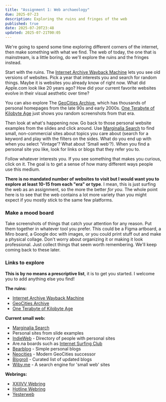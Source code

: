 ```yaml
---
title: "Assignment 1: Web archaeology"
due: 2025-07-23
description: Exploring the ruins and fringes of the web
published: true
date: 2025-07-20T23:48
updated: 2025-07-21T00:05
---
```

We're going to spend some time exploring different corners of the internet, then make something with what we find. The web of today, the one that is mainstream, is a little boring, do we'll explore the ruins and the fringes instead.

Start with the ruins. The [Internet Archive Wayback Machine](https://web.archive.org/) lets you see old versions of websites. Pick a year that interests you and search for random things. Maybe it is websites you already know of right now. What did Apple.com look like 20 years ago? How did your current favorite websites evolve in their visual aesthetic over time? 

You can also explore The [GeoCities Archive](https://geocities.restorativland.org/), which has thousands of personal homepages from the late 90s and early 2000s. [One Terabyte of Kilobyte Age](https://oneterabyteofkilobyteage.tumblr.com/) just shows you random screenshots from that era.

Then look at what's happening now. Go back to those personal website examples from the slides and click around. Use [Marginalia Search](https://search.marginalia.nu/) to find small, non-commercial sites about topics you care about (search for a keyword and play with the filters on the sides. What do you end up with when you select 'Vintage'? What about 'Small web'?). When you find a personal site you like, look for links or blogs that they refer you to.

Follow whatever interests you. If you see something that makes you curious, click on it. The goal is to get a sense of how many different ways people use this medium.

**There is no mandated number of websites to visit but I would want you to explore at least 10-15 from each "era" or type**. I mean, this is just surfing the web as an assignment, so the more the better _for you_. The whole point here is to see that the web contains a lot more variety than you might expect if you mostly stick to the same few platforms.
### Make a mood board

Take screenshots of things that catch your attention for any reason. Put them together in whatever tool you prefer. This could be a Figma artboard, a Miro board, a Google doc with images, or you could print stuff out and make a physical collage. Don't worry about organizing it or making it look professional. Just collect things that seem worth remembering. We'll keep coming back to these later.

### Links to explore

**This is by no means a prescriptive list**, it is to get you started. I welcome you to add anything else you find!

**The ruins:**

- [Internet Archive Wayback Machine](https://web.archive.org/)
- [GeoCities Archive](https://geocities.restorativland.org/)
- [One Terabyte of Kilobyte Age](https://oneterabyteofkilobyteage.tumblr.com/)

**Current small web:**

- [Marginalia Search](https://search.marginalia.nu/)
- Personal sites from slide examples
- [IndieWeb](https://indieweb.org/people) - Directory of people with personal sites
- Are.na boards such as [Internet Surfing Club](https://www.are.na/tyler-deitz/internet-surfing-clubs)
- [Bearblog](https://bearblog.dev/discover/) - Simple personal blogs
- [Neocities](https://neocities.org/browse) - Modern GeoCities successor
- [Blogroll](https://blogroll.org/) - Curated list of updated blogs
- [Wiby.me](https://wiby.me) - A search engine for 'small web' sites

**Webrings:**

- [XXIIVV Webring](https://webring.xxiivv.com/)
- [Hotline Webring](https://hotlinewebring.club/)
- [Yesterweb](https://yesterweb.org/webring/)

